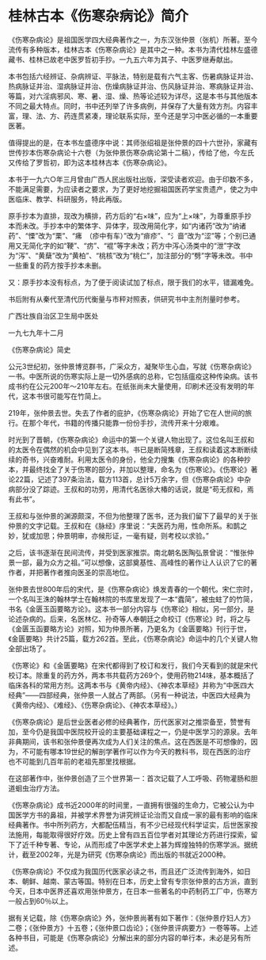 # 桂林古本《伤寒杂病论》简介



《伤寒杂病论》是祖国医学四大经典著作之一，为东汉张仲景（张机）所著。至今流传有多种版本，桂林古本《伤寒杂病论》是其中之一种。本书为清代桂林左盛德藏书、桂林已故老中医罗哲初手抄。一九五六年为其子、中医罗继寿献出。

本书包括六经辨证、杂病辨证、平脉法，特别是载有六气主客、伤暑病脉证并治、热病脉证并治、湿病脉证并治、伤燥病脉证并治、伤风脉证并治、寒病脉证并治、等篇，对六淫病邪风、寒、暑、湿、燥、热等论述较为详尽，这是本书与其他版本不同之最大特点。同时，书中还列举了许多病例，并保存了大量有效方剂。内容丰富，理、法、方、药连贯紧凑，理论联系实际，至今还是学习中医必循的一本重要医著。

值得提出的是，在本书左盛德序中说：其师张绍祖是张仲景的四十六世孙，家藏有世传抄本伤寒杂病论十六卷（为张仲景伤寒杂病论第十二稿），传给了他，今左氏又传给了罗哲初，即为这本桂林古本《伤寒杂病论》。

本书于一九六○年三月曾由广西人民出版社出版，深受读者欢迎。由于印数不多，不能满足需要，为应读者之要求，为了更好地挖掘祖国医药学宝贵遗产，使之为中医临床、教学、科研服务，特此再版。

原手抄本为直排，现改为横排，药方后的“右×味”，应为“上×味”，为尊重原手抄本而未改。手抄本中的繁体字、异体字，现改用简化字，如“内诸药”改为“纳诸药”、“慄”改为“栗”、“疿　（疹中有车）”改为“痱疹”、“氵啬”改为“涩”等；个别已通用又无简化字的如“鞕”、“疠”、“裩”等字未改；药方中泻心汤类中的“泄”字改为“泻”、“黄蘖”改为“黄柏”、“桃核”改为“桃仁”，加注部分的“劈”字等未改。书中一些重复的药方按手抄本未删。

又：原手抄本没有标点，为了便于阅读试加了标点，限于我们的水平，错漏难免。

书后附有从秦代至清代历代衡量与市秤对照表，供研究书中主剂剂量时参考。

广西壮族自治区卫生局中医处

一九七九年十二月

《伤寒杂病论》简史

公元3世纪初，张仲景博览群书，广采众方，凝聚毕生心血，写就《伤寒杂病论》一书。中医所说的伤寒实际上是一切外感病的总称，它包括瘟疫这种传染病。该书成书约在公元200年～210年左右。在纸张尚未大量使用，印刷术还没有发明的年代，这本书很可能写在竹简上。

219年，张仲景去世。失去了作者的庇护，《伤寒杂病论》开始了它在人世间的旅行。在那个年代，书籍的传播只能靠一份份手抄，流传开来十分艰难。

时光到了晋朝，《伤寒杂病论》命运中的第一个关键人物出现了。这位名叫王叔和的太医令在偶然的机会中见到了这本书。书已是断简残章，王叔和读着这本断断续续的奇书，兴奋难耐。利用太医令的身份，他全力搜集《伤寒杂病论》的各种抄本，并最终找全了关于伤寒的部分，并加以整理，命名为《伤寒论》。《伤寒论》著论22篇，记述了397条治法，载方113首，总计5万余字，但《伤寒杂病论》中杂病部分没了踪迹。王叔和的功劳，用清代名医徐大椿的话说，就是“苟无叔和，焉有此书”。

王叔和与张仲景的渊源颇深，不但为他整理了医书，还为我们留下了最早的关于张仲景的文字记载。王叔和在《脉经》序里说：“夫医药为用，性命所系。和鹊之妙，犹或加思；仲景明审，亦候形证，一毫有疑，则考校以求验。”

之后，该书逐渐在民间流传，并受到医家推崇。南北朝名医陶弘景曾说：“惟张仲景一部，最为众方之祖。”可以想像，这部奠基性、高峰性的著作让人认识了它的著作者，并把著作者推向医圣的崇高地位。

张仲景去世800年后的宋代，是《伤寒杂病论》焕发青春的一个朝代。宋仁宗时，一个名叫王洙的翰林学士在翰林院的书库里发现了一本“蠹简”，被虫蛀了的竹简，书名《金匮玉函要略方论》。这本书一部分内容与《伤寒论》相似，另一部分，是论述杂病的。后来，名医林亿、孙奇等人奉朝廷之命校订《伤寒论》时，将之与《金匮玉函要略方论》对照，知为仲景所著，乃更名为《金匮要略》刊行于世，《金匮要略》共计25篇，载方262首。至此，《伤寒杂病论》命运中的几个关键人物全部出场了。

《伤寒论》和《金匮要略》在宋代都得到了校订和发行，我们今天看到的就是宋代校订本。除重复的药方外，两本书共载药方269个，使用药物214味，基本概括了临床各科的常用方剂。这两本书与《黄帝内经》、《神农本草经》并称为“中医四大经典”——四部经典，张仲景一人就占了两部。（另有一种说法，中医四大经典为《黄帝内经》、《难经》、《伤寒杂病论》、《神农本草经》。）

《伤寒杂病论》是后世业医者必修的经典著作，历代医家对之推崇备至，赞誉有加，至今仍是我国中医院校开设的主要基础课程之一，仍是中医学习的源泉。去年非典期间，该书和张仲景便再次成为人们关注的焦点。这在西医是不可想像的，因为，不可能有哪本19世纪的解剖学著作可以作为今天的教科书，现在西医的治疗也不可能到几百年前的老祖先那里找根据。

在这部著作中，张仲景创造了三个世界第一：首次记载了人工呼吸、药物灌肠和胆道蛔虫治疗方法。

《伤寒杂病论》成书近2000年的时间里，一直拥有很强的生命力，它被公认为中国医学方书的鼻祖，并被学术界誉为讲究辨证论治而又自成一家的最有影响的临床经典著作。书中所列药方，大都配伍精当，有不少已经现代科学证实，后世医家按法施用，每能取得很好疗效。历史上曾有四五百位学者对其理论方药进行探索，留下了近千种专著、专论，从而形成了中医学术史上甚为辉煌独特的伤寒学派。据统计，截至2002年，光是为研究《伤寒杂病论》而出版的书就近2000种。

《伤寒杂病论》不仅成为我国历代医家必读之书，而且还广泛流传到海外，如日本、朝鲜、越南、蒙古等国。特别在日本，历史上曾有专宗张仲景的古方派，直到今天，日本中医界还喜欢用张仲景方，在日本一些著名的中药制药工厂中，伤寒方一般占到60％以上。

据有关记载，除《伤寒杂病论》外，张仲景尚著有如下著作：《张仲景疗妇人方》二卷；《张仲景方》十五卷；《张仲景口齿论》；《张仲景评病要方》一卷等等。上述各种书目，可能是《伤寒杂病论》分解出来的部分内容的单行本，未必是另有所述。